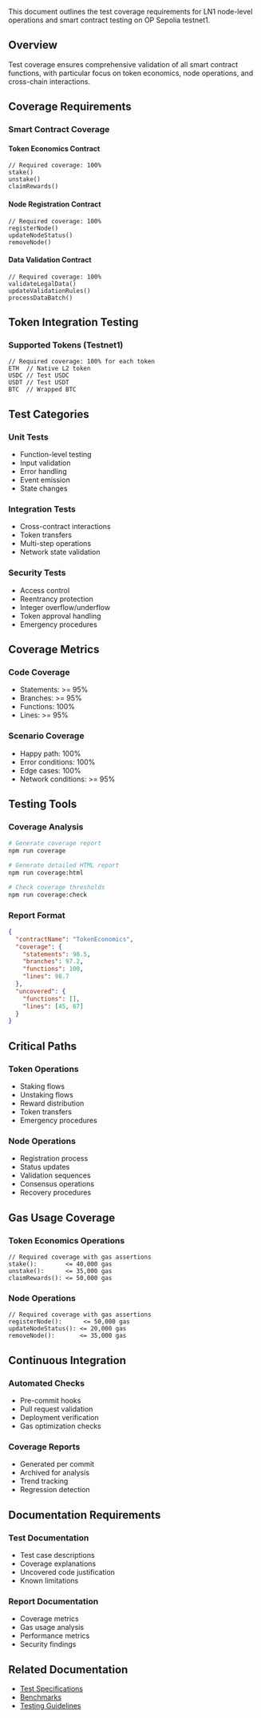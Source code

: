 This document outlines the test coverage requirements for LN1 node-level operations and smart contract testing on OP Sepolia testnet1.

## Overview

Test coverage ensures comprehensive validation of all smart contract functions, with particular focus on token economics, node operations, and cross-chain interactions.

## Coverage Requirements

### Smart Contract Coverage

#### Token Economics Contract
```solidity
// Required coverage: 100%
stake()
unstake()
claimRewards()
```

#### Node Registration Contract
```solidity
// Required coverage: 100%
registerNode()
updateNodeStatus()
removeNode()
```

#### Data Validation Contract
```solidity
// Required coverage: 100%
validateLegalData()
updateValidationRules()
processDataBatch()
```

## Token Integration Testing

### Supported Tokens (Testnet1)
```solidity
// Required coverage: 100% for each token
ETH  // Native L2 token
USDC // Test USDC
USDT // Test USDT
BTC  // Wrapped BTC
```

## Test Categories

### Unit Tests
- Function-level testing
- Input validation
- Error handling
- Event emission
- State changes

### Integration Tests
- Cross-contract interactions
- Token transfers
- Multi-step operations
- Network state validation

### Security Tests
- Access control
- Reentrancy protection
- Integer overflow/underflow
- Token approval handling
- Emergency procedures

## Coverage Metrics

### Code Coverage
- Statements: >= 95%
- Branches: >= 95%
- Functions: 100%
- Lines: >= 95%

### Scenario Coverage
- Happy path: 100%
- Error conditions: 100%
- Edge cases: 100%
- Network conditions: >= 95%

## Testing Tools

### Coverage Analysis
```bash
# Generate coverage report
npm run coverage

# Generate detailed HTML report
npm run coverage:html

# Check coverage thresholds
npm run coverage:check
```

### Report Format
```json
{
  "contractName": "TokenEconomics",
  "coverage": {
    "statements": 98.5,
    "branches": 97.2,
    "functions": 100,
    "lines": 98.7
  },
  "uncovered": {
    "functions": [],
    "lines": [45, 67]
  }
}
```

## Critical Paths

### Token Operations
- Staking flows
- Unstaking flows
- Reward distribution
- Token transfers
- Emergency procedures

### Node Operations
- Registration process
- Status updates
- Validation sequences
- Consensus operations
- Recovery procedures

## Gas Usage Coverage

### Token Economics Operations
```solidity
// Required coverage with gas assertions
stake():        <= 40,000 gas
unstake():      <= 35,000 gas
claimRewards(): <= 50,000 gas
```

### Node Operations
```solidity
// Required coverage with gas assertions
registerNode():      <= 50,000 gas
updateNodeStatus(): <= 20,000 gas
removeNode():       <= 35,000 gas
```

## Continuous Integration

### Automated Checks
- Pre-commit hooks
- Pull request validation
- Deployment verification
- Gas optimization checks

### Coverage Reports
- Generated per commit
- Archived for analysis
- Trend tracking
- Regression detection

## Documentation Requirements

### Test Documentation
- Test case descriptions
- Coverage explanations
- Uncovered code justification
- Known limitations

### Report Documentation
- Coverage metrics
- Gas usage analysis
- Performance metrics
- Security findings

## Related Documentation

- [Test Specifications](https://github.com/datahiv3/Core-Protocol/blob/main/docs/test-specs.md)
- [Benchmarks](https://github.com/datahiv3/Core-Protocol/blob/main/docs/benchmarks.md)
- [Testing Guidelines](https://github.com/datahiv3/Core-Protocol/blob/main/docs/testing-guidelines.md)
